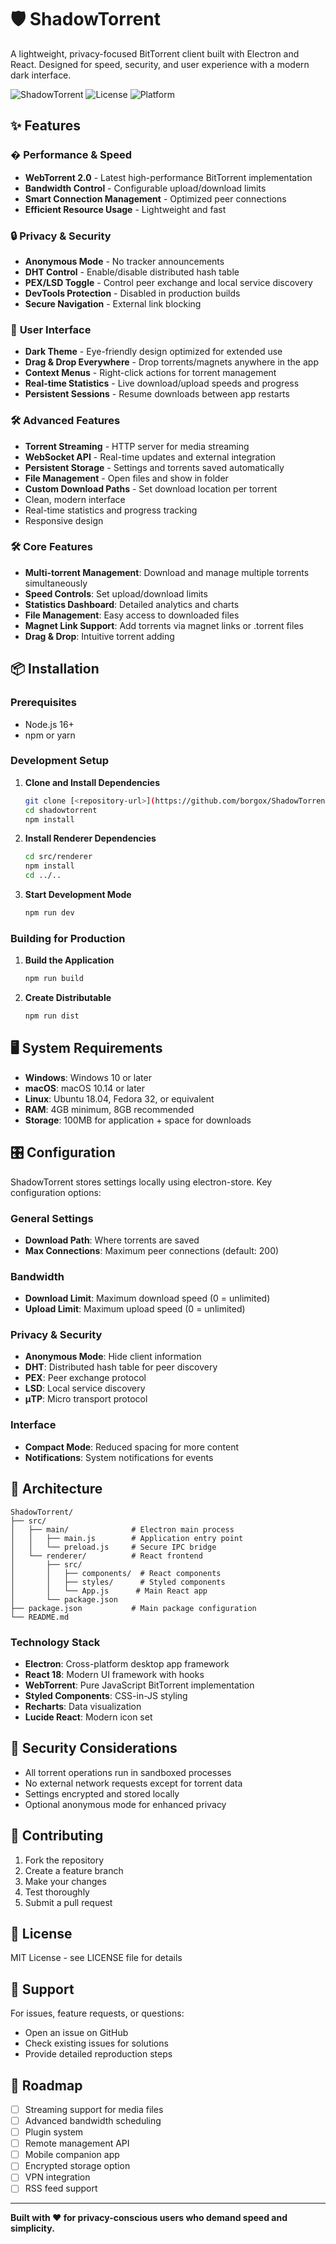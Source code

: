 # 🛡️ ShadowTorrent

A lightweight, privacy-focused BitTorrent client built with Electron and React. Designed for speed, security, and user experience with a modern dark interface.

![ShadowTorrent](https://img.shields.io/badge/version-1.0.9-blue)
![License](https://img.shields.io/badge/license-MIT-green)
![Platform](https://img.shields.io/badge/platform-Windows%20%7C%20macOS%20%7C%20Linux-lightgrey)

## ✨ Features

### � **Performance & Speed**
- **WebTorrent 2.0** - Latest high-performance BitTorrent implementation
- **Bandwidth Control** - Configurable upload/download limits
- **Smart Connection Management** - Optimized peer connections
- **Efficient Resource Usage** - Lightweight and fast

### 🔒 **Privacy & Security**
- **Anonymous Mode** - No tracker announcements
- **DHT Control** - Enable/disable distributed hash table
- **PEX/LSD Toggle** - Control peer exchange and local service discovery
- **DevTools Protection** - Disabled in production builds
- **Secure Navigation** - External link blocking

### 🎨 **User Interface**
- **Dark Theme** - Eye-friendly design optimized for extended use
- **Drag & Drop Everywhere** - Drop torrents/magnets anywhere in the app
- **Context Menus** - Right-click actions for torrent management
- **Real-time Statistics** - Live download/upload speeds and progress
- **Persistent Sessions** - Resume downloads between app restarts

### 🛠️ **Advanced Features**
- **Torrent Streaming** - HTTP server for media streaming
- **WebSocket API** - Real-time updates and external integration
- **Persistent Storage** - Settings and torrents saved automatically
- **File Management** - Open files and show in folder
- **Custom Download Paths** - Set download location per torrent
- Clean, modern interface
- Real-time statistics and progress tracking
- Responsive design

### 🛠 Core Features
- **Multi-torrent Management**: Download and manage multiple torrents simultaneously
- **Speed Controls**: Set upload/download limits
- **Statistics Dashboard**: Detailed analytics and charts
- **File Management**: Easy access to downloaded files
- **Magnet Link Support**: Add torrents via magnet links or .torrent files
- **Drag & Drop**: Intuitive torrent adding

## 📦 Installation

### Prerequisites
- Node.js 16+ 
- npm or yarn

### Development Setup

1. **Clone and Install Dependencies**
   ```bash
   git clone [<repository-url>](https://github.com/borgox/ShadowTorrent.git)
   cd shadowtorrent
   npm install
   ```

2. **Install Renderer Dependencies**
   ```bash
   cd src/renderer
   npm install
   cd ../..
   ```

3. **Start Development Mode**
   ```bash
   npm run dev
   ```

### Building for Production

1. **Build the Application**
   ```bash
   npm run build
   ```

2. **Create Distributable**
   ```bash
   npm run dist
   ```

## 🖥 System Requirements

- **Windows**: Windows 10 or later
- **macOS**: macOS 10.14 or later  
- **Linux**: Ubuntu 18.04, Fedora 32, or equivalent
- **RAM**: 4GB minimum, 8GB recommended
- **Storage**: 100MB for application + space for downloads

## 🎛 Configuration

ShadowTorrent stores settings locally using electron-store. Key configuration options:

### General Settings
- **Download Path**: Where torrents are saved
- **Max Connections**: Maximum peer connections (default: 200)

### Bandwidth
- **Download Limit**: Maximum download speed (0 = unlimited)
- **Upload Limit**: Maximum upload speed (0 = unlimited)

### Privacy & Security
- **Anonymous Mode**: Hide client information
- **DHT**: Distributed hash table for peer discovery
- **PEX**: Peer exchange protocol
- **LSD**: Local service discovery
- **μTP**: Micro transport protocol

### Interface
- **Compact Mode**: Reduced spacing for more content
- **Notifications**: System notifications for events

## 🔧 Architecture

```
ShadowTorrent/
├── src/
│   ├── main/              # Electron main process
│   │   ├── main.js        # Application entry point
│   │   └── preload.js     # Secure IPC bridge
│   └── renderer/          # React frontend
│       ├── src/
│       │   ├── components/  # React components
│       │   ├── styles/      # Styled components
│       │   └── App.js      # Main React app
│       └── package.json
├── package.json           # Main package configuration
└── README.md
```

### Technology Stack
- **Electron**: Cross-platform desktop app framework
- **React 18**: Modern UI framework with hooks
- **WebTorrent**: Pure JavaScript BitTorrent implementation
- **Styled Components**: CSS-in-JS styling
- **Recharts**: Data visualization
- **Lucide React**: Modern icon set

## 🚨 Security Considerations

- All torrent operations run in sandboxed processes
- No external network requests except for torrent data
- Settings encrypted and stored locally
- Optional anonymous mode for enhanced privacy

## 🤝 Contributing

1. Fork the repository
2. Create a feature branch
3. Make your changes
4. Test thoroughly
5. Submit a pull request

## 📄 License

MIT License - see LICENSE file for details

## 🛟 Support

For issues, feature requests, or questions:
- Open an issue on GitHub
- Check existing issues for solutions
- Provide detailed reproduction steps

## 🔮 Roadmap

- [ ] Streaming support for media files
- [ ] Advanced bandwidth scheduling
- [ ] Plugin system
- [ ] Remote management API
- [ ] Mobile companion app
- [ ] Encrypted storage option
- [ ] VPN integration
- [ ] RSS feed support

---

**Built with ❤️ for privacy-conscious users who demand speed and simplicity.**
